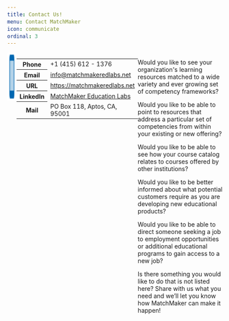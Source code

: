 ```yaml
---
title: Contact Us!
menu: Contact MatchMaker
icon: communicate
ordinal: 3
---
```


<div style="display: flex;">

<div>
    <img src="/mmassets/phone.svg" style="float: left; height: 8em;"/>
</div>

<div class="mr-5">
    <table>
    <tr><th>Phone</th><td>+1 (415) 612 - 1376</td></tr>
    <tr><th>Email</th><td><a href="mailto:info@matchmakeredlabs.net">info@matchmakeredlabs.net</a></td></tr>
    <tr><th>URL</th><td><a href="https://matchmakeredlabs.net">https://matchmakeredlabs.net</a></td></tr>
    <tr><th>LinkedIn</th><td><a href="https://www.linkedin.com/company/matchmaker-education-labs">MatchMaker Education Labs</a></td></tr>
    <tr><th>Mail</th><td>PO Box 118, Aptos, CA, 95001</td></tr>
    </table>
</div>

<div markdown="1">

Would you like to see your organization's learning resources matched to a wide variety and ever growing set of competency frameworks?

Would you like to be able to point to resources that address a particular set of competencies from within your existing or new offering?

Would you like to be able to see how your course catalog relates to courses offered by other institutions?

Would you like to be better informed about what potential customers require as you are developing new educational products?

Would you like to be able to direct someone seeking a job to employment opportunities or additional educational programs to gain access to a new job?

Is there something you would like to do that is not listed here? Share with us what you need and we’ll let you know how MatchMaker can make it happen!

</div>